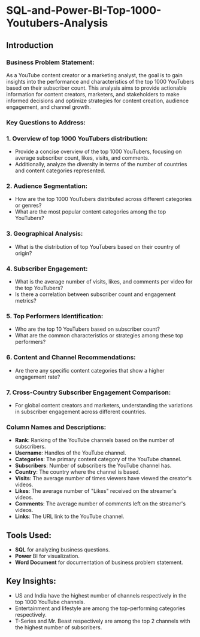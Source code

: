 # SQL-and-Power-BI-Top-1000-Youtubers-Analysis
## Introduction
### Business Problem Statement:
As a YouTube content creator or a marketing analyst, the goal is to gain insights into the performance and characteristics of the top 1000 YouTubers based on their subscriber count. This analysis aims to provide actionable information for content creators, marketers, and stakeholders to make informed decisions and optimize strategies for content creation, audience engagement, and channel growth.

### Key Questions to Address:

### 1. Overview of top 1000 YouTubers distribution:
* Provide a concise overview of the top 1000 YouTubers, focusing on average subscriber count, likes, visits, and comments. 
* Additionally, analyze the diversity in terms of the number of countries and content categories represented.

### 2. Audience Segmentation:
* How are the top 1000 YouTubers distributed across different categories or genres?
* What are the most popular content categories among the top YouTubers?

### 3. Geographical Analysis:
* What is the distribution of top YouTubers based on their country of origin?

### 4. Subscriber Engagement:
* What is the average number of visits, likes, and comments per video for the top YouTubers?
* Is there a correlation between subscriber count and engagement metrics?

### 5. Top Performers Identification:
* Who are the top 10 YouTubers based on subscriber count?
* What are the common characteristics or strategies among these top performers?

### 6. Content and Channel Recommendations:
* Are there any specific content categories that show a higher engagement rate?

### 7. Cross-Country Subscriber Engagement Comparison:
* For global content creators and marketers, understanding the variations in subscriber engagement across different countries.

### Column Names and Descriptions:
* **Rank**: Ranking of the YouTube channels based on the number of subscribers.
* **Username**: Handles of the YouTube channel.
* **Categories**: The primary content category of the YouTube channel.
* **Subscribers**: Number of subscribers the YouTube channel has.
* **Country**: The country where the channel is based.
* **Visits**: The average number of times viewers have viewed the creator's videos.
* **Likes**: The average number of "Likes" received on the streamer's videos.
* **Comments**: The average number of comments left on the streamer's videos.
* **Links**: The URL link to the YouTube channel.

## Tools Used:
* **SQL** for analyzing business questions.
* **Power** BI for visualization.
* **Word Document** for documentation of business problem statement.

## Key Insights:
* US and India have the highest number of channels respectively in the top 1000 YouTube channels.
* Entertainment and lifestyle are among the top-performing categories respectively.
* T-Series and Mr. Beast respectively are among the top 2 channels with the highest number of subscribers.


